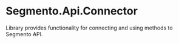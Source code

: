 # Segmento.Api.Connector
Library provides functionality for connecting and using methods to Segmento API.
